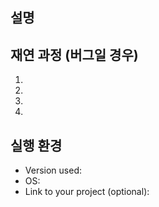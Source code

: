 <!--- 해당 이슈에 대한 내용을 작성해주세요. -->

## 설명
<!--- 버그에 대한 내용이라면, 해당 내용을 설명해주세요. -->
<!--- 변경/개선 사항에 관한 내용이라면, 현재와 비교해서 차이점을 설명해주세요. -->

## 재연 과정 (버그일 경우)
<!--- 실시간으로 확인할 수 있는 링크가 있다면 알려 주시거나, 혹은 어떤 방식으로 재연해볼 수 있는지 설명해주세요. -->
<!--- 재연에 코드 첨부가 필요한 경우라면, 해당 코드를 첨부해주세요. -->
1.
2.
3.
4.

## 실행 환경
<!--- 버그가 발생했던 실행 환경에 대해 설명해주세요. 자세할 수록 좋습니다! 아래는 예시 항목이에요. -->
* Version used:
* OS:
* Link to your project (optional):
